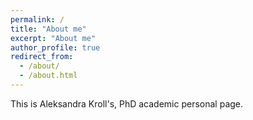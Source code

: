 ```yaml
---
permalink: /
title: "About me"
excerpt: "About me"
author_profile: true
redirect_from:
  - /about/
  - /about.html
---
```


This is Aleksandra Kroll's, PhD academic personal page.
